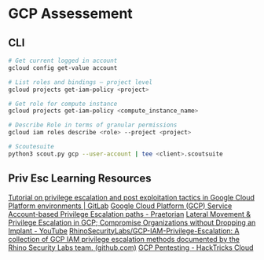 # GCP Assessement
## CLI
```bash
# Get current logged in account
gcloud config get-value account

# List roles and bindings — project level
gcloud projects get-iam-policy <project>

# Get role for compute instance
gcloud projects get-iam-policy <compute_instance_name>

# Describe Role in terms of granular permissions
gcloud iam roles describe <role> --project <project> 

# Scoutesuite
python3 scout.py gcp --user-account | tee <client>.scoutsuite
```

## Priv Esc Learning Resources
[Tutorial on privilege escalation and post exploitation tactics in Google Cloud Platform environments | GitLab](https://about.gitlab.com/blog/2020/02/12/plundering-gcp-escalating-privileges-in-google-cloud-platform/)
[Google Cloud Platform (GCP) Service Account-based Privilege Escalation paths - Praetorian](https://www.praetorian.com/blog/google-cloud-platform-gcp-service-account-based-privilege-escalation-paths/)
[Lateral Movement & Privilege Escalation in GCP; Compromise Organizations without Dropping an Implant - YouTube](https://www.youtube.com/watch?v=kyqeBGNSEIc)
[RhinoSecurityLabs/GCP-IAM-Privilege-Escalation: A collection of GCP IAM privilege escalation methods documented by the Rhino Security Labs team. (github.com)](https://github.com/RhinoSecurityLabs/GCP-IAM-Privilege-Escalation)
[GCP Pentesting - HackTricks Cloud](https://cloud.hacktricks.xyz/pentesting-cloud/gcp-pentesting)